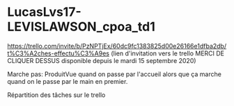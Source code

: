 # LucasLvs17-LEVISLAWSON_cpoa_td1

https://trello.com/invite/b/PzNPTjEx/60dc9fc1383825d00e26166e1dfba2db/t%C3%A2ches-effectu%C3%A9es (lien d'invitation vers le trello MERCI DE CLIQUER DESSUS disponible depuis le mardi 15 septembre 2020)


Marche pas: ProduitVue quand on passe par l'accueil alors que ça marche quand on le passe par le main en premier.

Répartition des tâches sur le trello
